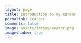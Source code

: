 ```yaml
---
layout: page
title: Introduction to my career
permalink: /career
comments: false
image: assets/images/avatar.png
imageshadow: true
---
```




